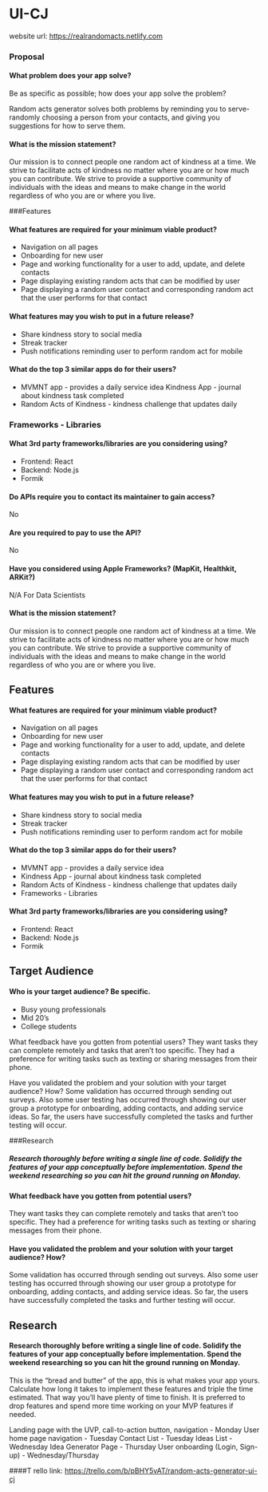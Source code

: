 # UI-CJ

website url: https://realrandomacts.netlify.com

### Proposal

#### What problem does your app solve?

Be as specific as possible; how does your app solve the problem?

Random acts generator solves both problems by reminding you to serve- randomly choosing a person from your contacts, and giving you suggestions for how to serve them.

#### What is the mission statement?

Our mission is to connect people one random act of kindness at a time. We strive to facilitate acts of kindness no matter where you are or how much you can contribute. We strive to provide a supportive community of individuals with the ideas and means to make change in the world regardless of who you are or where you live.

###Features

#### What features are required for your minimum viable product?

- Navigation on all pages
- Onboarding for new user
- Page and working functionality for a user to add, update, and delete contacts
- Page displaying existing random acts that can be modified by user
- Page displaying a random user contact and corresponding random act that the user performs for that contact

#### What features may you wish to put in a future release?

- Share kindness story to social media
- Streak tracker
- Push notifications reminding user to perform random act for mobile

#### What do the top 3 similar apps do for their users?

- MVMNT app - provides a daily service idea
  Kindness App - journal about kindness task completed
- Random Acts of Kindness - kindness challenge that updates daily

### Frameworks - Libraries

#### What 3rd party frameworks/libraries are you considering using?

- Frontend: React
- Backend: Node.js
- Formik

#### Do APIs require you to contact its maintainer to gain access?

No

#### Are you required to pay to use the API?

No

#### Have you considered using Apple Frameworks? (MapKit, Healthkit, ARKit?)

N/A
For Data Scientists

#### What is the mission statement?

Our mission is to connect people one random act of kindness at a time. We strive to facilitate acts of kindness no matter where you are or how much you can contribute. We strive to provide a supportive community of individuals with the ideas and means to make change in the world regardless of who you are or where you live.

## Features

#### What features are required for your minimum viable product?

- Navigation on all pages
- Onboarding for new user
- Page and working functionality for a user to add, update, and delete contacts
- Page displaying existing random acts that can be modified by user
- Page displaying a random user contact and corresponding random act that the user performs for that contact

#### What features may you wish to put in a future release?

- Share kindness story to social media
- Streak tracker
- Push notifications reminding user to perform random act for mobile

#### What do the top 3 similar apps do for their users?

- MVMNT app - provides a daily service idea
- Kindness App - journal about kindness task completed
- Random Acts of Kindness - kindness challenge that updates daily
- Frameworks - Libraries

#### What 3rd party frameworks/libraries are you considering using?

- Frontend: React
- Backend: Node.js
- Formik

## Target Audience

#### Who is your target audience? Be specific.

- Busy young professionals
- Mid 20’s
- College students

What feedback have you gotten from potential users?
They want tasks they can complete remotely and tasks that aren’t too specific. They had a preference for writing tasks such as texting or sharing messages from their phone.

Have you validated the problem and your solution with your target audience? How?
Some validation has occurred through sending out surveys. Also some user testing has occurred through showing our user group a prototype for onboarding, adding contacts, and adding service ideas. So far, the users have successfully completed the tasks and further testing will occur.

###Research

##### Research thoroughly before writing a single line of code. Solidify the features of your app conceptually before implementation. Spend the weekend researching so you can hit the ground running on Monday.

#### What feedback have you gotten from potential users?

They want tasks they can complete remotely and tasks that aren’t too specific. They had a preference for writing tasks such as texting or sharing messages from their phone.

#### Have you validated the problem and your solution with your target audience? How?

Some validation has occurred through sending out surveys. Also some user testing has occurred through showing our user group a prototype for onboarding, adding contacts, and adding service ideas. So far, the users have successfully completed the tasks and further testing will occur.

## Research

#### Research thoroughly before writing a single line of code. Solidify the features of your app conceptually before implementation. Spend the weekend researching so you can hit the ground running on Monday.

This is the “bread and butter” of the app, this is what makes your app yours. Calculate how long it takes to implement these features and triple the time estimated. That way you’ll have plenty of time to finish. It is preferred to drop features and spend more time working on your MVP features if needed.

Landing page with the UVP, call-to-action button, navigation - Monday
User home page navigation - Tuesday
Contact List - Tuesday
Ideas List - Wednesday
Idea Generator Page - Thursday
User onboarding (Login, Sign-up) - Wednesday/Thursday

####T rello link: https://trello.com/b/pBHY5vAT/random-acts-generator-ui-cj
